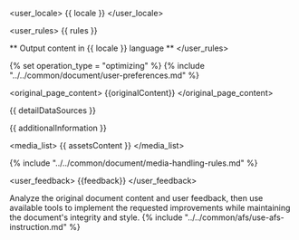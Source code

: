 <user_locale>
{{ locale }}
</user_locale>

<user_rules>
{{ rules }}

** Output content in {{ locale }} language **
</user_rules>

{% set operation_type = "optimizing" %}
{% include "../../common/document/user-preferences.md" %}

<original_page_content>
{{originalContent}}
</original_page_content>

<datasources>

{{ detailDataSources }}

{{ additionalInformation }}

<media_list>
{{ assetsContent }}
</media_list>

{% include "../../common/document/media-handling-rules.md" %}
</datasources>

<user_feedback>
{{feedback}}
</user_feedback>


<instructions>
Analyze the original document content and user feedback, then use available tools to implement the requested improvements while maintaining the document's integrity and style.
{% include "../../common/afs/use-afs-instruction.md" %}
</instructions>
